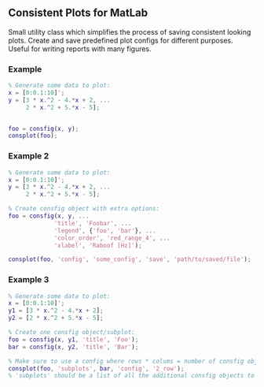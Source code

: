 Consistent Plots for MatLab
--------
Small utility class which simplifies the process of
saving consistent looking plots. Create and save predefined
plot configs for different purposes. Useful for writing reports
with many figures.

### Example
```Matlab
% Generate some data to plot:
x = [0:0.1:10]';
y = [3 * x.^2 - 4.*x + 2, ...
     2 * x.^2 + 5.*x - 5];


foo = consfig(x, y);
consplot(foo);
```

### Example 2
```Matlab
% Generate some data to plot:
x = [0:0.1:10]';
y = [3 * x.^2 - 4.*x + 2, ...
     2 * x.^2 + 5.*x - 5];

% Create consfig object with extra options:
foo = consfig(x, y, ...
             'title', 'Foobar', ...
             'legend', {'foo', 'bar'}, ...
             'color_order', 'red_range_4', ...
             'xlabel', 'Raboof [Hz]');

consplot(foo, 'config', 'some_config', 'save', 'path/to/saved/file');
```

### Example 3
```Matlab
% Generate some data to plot:
x = [0:0.1:10]';
y1 = [3 * x.^2 - 4.*x + 2];
y2 = [2 * x.^2 + 5.*x - 5];

% Create one consfig object/subplot:
foo = consfig(x, y1, 'title', 'Foo');
bar = consfig(x, y2, 'title', 'Bar');

% Make sure to use a config where rows * colums = number of consfig objects
consplot(foo, 'subplots', bar, 'config', '2_row');
% 'subplots' should be a list of all the additional consfig objects to be used.
```
